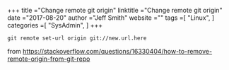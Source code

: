 +++ 
title ="Change remote git origin" 
linktitle ="Change remote git origin" 
date ="2017-08-20" 
author ="Jeff Smith"
website ="" 
tags =[ "Linux",  ] 
categories =[ "SysAdmin",  ] 
+++ 

    git remote set-url origin git://new.url.here

from https://stackoverflow.com/questions/16330404/how-to-remove-remote-origin-from-git-repo 

